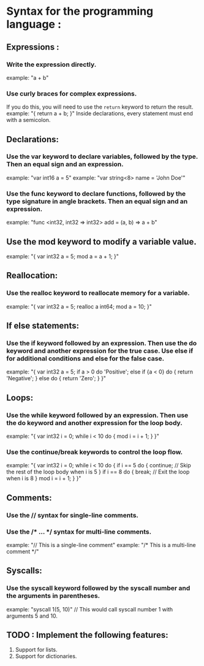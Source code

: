 # Syntax for the programming language :

## Expressions :

### Write the expression directly. 
example: "a + b"

### Use curly braces for complex expressions.
If you do this, you will need to use the `return` keyword to return the result.
example: "{
    return a + b;
}"
Inside declarations, every statement must end with a semicolon.

## Declarations:

### Use the var keyword to declare variables, followed by the type. Then an equal sign and an expression.
example: "var int16 a = 5"
example: "var string<8> name = 'John Doe'"

### Use the func keyword to declare functions, followed by the type signature in angle brackets. Then an equal sign and an expression.
example: "func <int32, int32 => int32> add = (a, b) => a + b"

## Use the mod keyword to modify a variable value.
example: "{
    var int32 a = 5;
    mod a = a + 1;
}"

## Reallocation:

### Use the realloc keyword to reallocate memory for a variable.
example: "{
    var int32 a = 5;
    realloc a int64;
    mod a = 10;
}"

## If else statements:

### Use the if keyword followed by an expression. Then use the do keyword and another expression for the true case. Use else if for additional conditions and else for the false case.
example: "{
    var int32 a = 5;
    if a > 0 do 
        'Positive';
    else if {a < 0} do {
        return 'Negative';
    } else do {
        return 'Zero';
    }
}"

## Loops:
### Use the while keyword followed by an expression. Then use the do keyword and another expression for the loop body.
example: "{
    var int32 i = 0;
    while i < 10 do {
        mod i = i + 1;
    }
}"
### Use the continue/break keywords to control the loop flow.
example: "{
    var int32 i = 0;
    while i < 10 do {
        if i == 5 do {
            continue; // Skip the rest of the loop body when i is 5
        }
        if i == 8 do {
            break; // Exit the loop when i is 8
        }
        mod i = i + 1;
    }
}"

## Comments:
### Use the // syntax for single-line comments.
### Use the /* ... */ syntax for multi-line comments.
example: "// This is a single-line comment"
example: "/* This is a
multi-line comment */"

## Syscalls:
### Use the syscall keyword followed by the syscall number and the arguments in parentheses.
example: "syscall 1(5, 10)" // This would call syscall number 1 with arguments 5 and 10.

## TODO : Implement the following features:
1. Support for lists.
2. Support for dictionaries.
